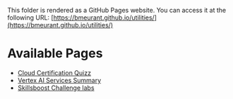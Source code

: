 This folder is rendered as a GitHub Pages website. You can access it at the following URL:
[https://bmeurant.github.io/utilities/](https://bmeurant.github.io/utilities/)

# Available Pages

*   [Cloud Certification Quizz](./google-cloud/certifications/quizz.html)
*   [Vertex AI Services Summary](./google-cloud/vertex-ai/vertex_ai_services_summary.md)
*   [Skillsboost Challenge labs](./google-cloud/skillsboost/labs/)